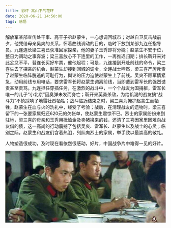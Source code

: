 ```yaml
---
title: 影评-高山下的花环
date: 2020-06-21 14:50:00
tags: 感悟
---
```


解放军某部宣传处干事、高干子弟赵蒙生，一心想调回城市；对越自卫反击战前夕，他凭借母亲吴爽的关系，怀着曲线调动的目的，临时下放到某部九连任指导员。九连连长梁三喜已获准回家探亲，他的妻子玉秀即将分娩；赵蒙生不安于位，整日为调动之事奔波；梁三喜放心不下连里的工作，一再推迟归期；排长靳开来对此忿忿不平，替连长买好车票，催他起程；可是，九连接到开赴前线的命令，梁三喜失去了探亲的机会，赵蒙生却接到回城的调令，全连战士哗然，梁三喜严厉斥责了赵蒙生临阵脱逃的可耻行为，舆论的压力迫使赵蒙生上了前线。吴爽不顾军情紧急，动用前线专用电话，要求雷军长将赵蒙生调离前线，当即遭到雷军长的强烈谴责甚至责骂。九连担任穿插任务，在激烈的战斗中，一个个战友为国捐躯，雷军长唯一的儿子“小北京”因臭弹未发而身亡；靳开来英勇杀敌，为给饥渴的战友搞“战斗力”不慎踩响了地雷壮烈牺牲；战斗临近结束之时，梁三喜为掩护赵蒙生而牺牲，赵蒙生在血与火的洗礼中，经受了考验；战后，在清理战友的遗物时，梁三喜留下的一张要家属归还620元的欠帐单，使赵蒙生震惊不已。烈士的家属纷纷来到驻地，梁三喜的母亲和玉秀用抚恤金及卖猪换来的钱，还清了三喜因家里困难向战友借的债，这一高尚的行动震撼了包括吴爽、雷军长、赵蒙生以及战士的心灵；临别之际，赵蒙生和战友们含着热泪，列队向烈士的家属，举手致以最崇高的敬礼。

人物塑造很成功，及时现在看依然很感动，好片，中国战争片中难得一见的好片。

<div align=center>

![](/img/gaoshanxiadehuahuan.jpg)

</div>